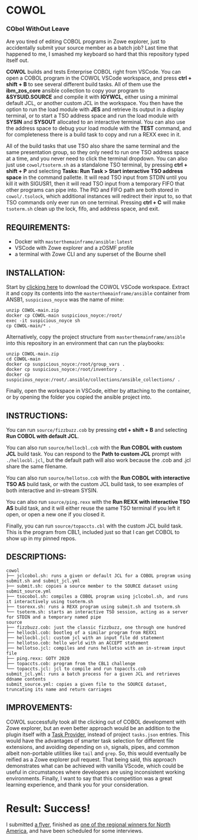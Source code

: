 # COWOL
### CObol WithOut Leave
Are you tired of editing COBOL programs in Zowe explorer, just to accidentally submit your source member as a batch job? Last time that happened to me, I smashed my keyboard so hard that this repository typed itself out.

**COWOL** builds and tests Enterprise COBOL right from VSCode. You can open a COBOL program in the COWOL VSCode workspace, and press **ctrl + shift + B** to see several different build tasks. All of them use the **ibm_zos_core** ansible collection to copy your program to **&SYSUID.SOURCE** and compile it with **IGYWCL**, either using a minimal default JCL, or another custom JCL in the workspace. You then have the option to run the load module with **JES** and retrieve its output in a display terminal, or to start a TSO address space and run the load module with **SYSIN** and **SYSOUT** allocated to an interactive terminal. You can also use the address space to debug your load module with the **TEST** command, and for completeness there is a build task to copy and run a REXX exec in it.

All of the build tasks that use TSO also share the same terminal and the same presentation group, so they only need to run one TSO address space at a time, and you never need to click the terminal dropdown. You can also just use `cowol/tsoterm.sh` as a standalone TSO terminal, by pressing **ctrl + shift + P** and selecting **Tasks: Run Task > Start interactive TSO address space** in the command pallette. It will read TSO input from STDIN until you kill it with SIGUSR1, then it will read TSO input from a temporary FIFO that other programs can pipe into. The PID and FIFO path are both stored in `cowol/.tsolock`, which additional instances will redirect their input to, so that TSO commands only ever run on one terminal. Pressing **ctrl + C** will make `tsoterm.sh` clean up the lock, fifo, and address space, and exit.

## REQUIREMENTS:
- Docker with `masterthemainframe/ansible:latest`
- VSCode with Zowe explorer and a zOSMF profile
- a terminal with Zowe CLI and any superset of the Bourne shell

## INSTALLATION:
Start by [clicking here](https://github.com/mayhd3/COWOL/archive/main.zip) to download the COWOL VSCode workspace. Extract it and copy its contents into the `masterthemainframe/ansible` container from ANSB1, `suspicious_noyce` was the name of mine:

```
unzip COWOL-main.zip
docker cp COWOL-main suspicious_noyce:/root/
exec -it suspicious_noyce sh
cp COWOL-main/* .
```

Alternatively, copy the project structure from `masterthemainframe/ansible` into this repository in an environment that can run the playbooks:

```
unzip COWOL-main.zip
cd COWOL-main
docker cp suspicious_noyce:/root/group_vars .
docker cp suspicious_noyce:/root/inventory .
docker cp suspicious_noyce:/root/.ansible/collections/ansible_collections/ .
```

Finally, open the workspace in VSCode, either by attaching to the container, or by opening the folder you copied the ansible project into.

## INSTRUCTIONS:
You can run `source/fizzbuzz.cob` by pressing **ctrl + shift + B** and selecting **Run COBOL with default JCL**.

You can also run `source/hellocbl.cob` with the **Run COBOL with custom JCL** build task. You can respond to the **Path to custom JCL** prompt with `./hellocbl.jcl`, but the default path will also work because the .cob and .jcl share the same filename.

You can also run `source/hellotso.cob` with the **Run COBOL with interactive TSO AS** build task, or with the custom JCL build task, to see examples of both interactive and in-stream SYSIN.

You can also run `source/ping.rexx` with the **Run REXX with interactive TSO AS** build task, and it will either reuse the same TSO terminal if you left it open, or open a new one if you closed it.

Finally, you can run `source/topaccts.cbl` with the custom JCL build task. This is the program from CBL1, included just so that I can get COBOL to show up in my pinned repos.

## DESCRIPTIONS:

```
cowol
├── jclcobol.sh: runs a given or default JCL for a COBOL program using submit.sh and submit_jcl.yml
├── submit.sh: copies a source member to the SOURCE dataset using submit_source.yml
├── tsocobol.sh: compiles a COBOL program using jclcobol.sh, and runs it interactively using tsoterm.sh
├── tsorexx.sh: runs a REXX program using submit.sh and tsoterm.sh
└── tsoterm.sh: starts an interactive TSO session, acting as a server for STDIN and a temporary named pipe
source
├── fizzbuzz.cob: just the classic fizzbuzz, one through one hundred
├── hellocbl.cob: bootleg of a similar program from REXX1
├── hellocbl.jcl: custom jcl with an input file dd statement
├── hellotso.cob: hello world with an ACCEPT statement
├── hellotso.jcl: compiles and runs hellotso with an in-stream input file
├── ping.rexx: GOTY 2020
├── topaccts.cob: program from the CBL1 challenge
└── topaccts.jcl: jcl to compile and run topaccts.cob
submit_jcl.yml: runs a batch process for a given JCL and retrieves ddname contents
submit_source.yml: copies a given file to the SOURCE dataset, truncating its name and return carriages
```
## IMPROVEMENTS:
COWOL successfully took all the clicking out of COBOL development with Zowe explorer, but an even better approach would be an addition to the plugin itself with a [Task Provider](https://code.visualstudio.com/api/extension-guides/task-provider), instead of project `tasks.json` entries. This would have the advantages of smarter task selection for different file extensions, and avoiding depending on `sh`, signals, pipes, and common albeit non-portable utilities like `tail` and `grep`. So, this would eventually be reified as a Zowe explorer pull request. That being said, this approach demonstrates what can be achieved with vanilla VScode, which could be useful in circumstances where developers are using inconsistent working environments. Finally, I want to say that this competition was a great learning experience, and thank you for your consideration.

# Result: Success!
I submitted [a flyer](https://docs.google.com/document/d/1r2PSOd5PSVCpHo-1Rbcf0mRsh23NHkXeAl8LYH_YV5I/edit?usp=sharing), finished as [one of the regional winners for North America](https://community.ibm.com/community/user/ibmz-and-linuxone/blogs/meredith-stowell1/2021/03/31/announcing-the-2020-master-the-mainframe-winners), and have been scheduled for some interviews.
